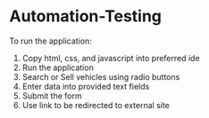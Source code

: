 # Automation-Testing

To run the application:
  1. Copy html, css, and javascript into preferred ide
  2. Run the application
  3. Search or Sell vehicles using radio buttons
  4. Enter data into provided text fields
  5. Submit the form
  6. Use link to be redirected to external site
